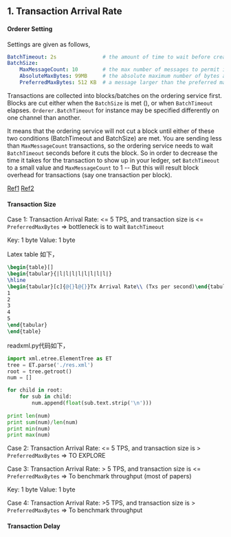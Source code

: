





## 1. Transaction Arrival Rate





#### Orderer Setting

Settings are given as follows,

```yaml
BatchTimeout: 2s               # the amount of time to wait before creating a batch.
BatchSize:
    MaxMessageCount: 10        # the max number of messages to permit in a batch. 
    AbsoluteMaxBytes: 99MB     # the absolute maximum number of bytes allowed for the serialized messages in a batch.
    PreferredMaxBytes: 512 KB  # a message larger than the preferred max bytes will result in a batch larger than preferred max bytes
```

Transactions are collected into blocks/batches on the ordering service first. Blocks are cut either when the `BatchSize` is met (), or when `BatchTimeout` elapses. `Orderer.BatchTimeout` for instance may be specified differently on one channel than another.

It means that the ordering service will not cut a block until either of these two conditions (BatchTimeout and BatchSize) are met. You are sending less than `MaxMessageCount` transactions, so the ordering service needs to wait `BatchTimeout` seconds before it cuts the block. So in order to decrease the time it takes for the transaction to show up in your ledger, set `BatchTimeout` to a small value and `MaxMessageCount` to 1 -- But this will result block overhead for transactions (say one transaction per block).

[Ref1](https://stackoverflow.com/questions/50226153/orderer-and-committer-taking-time-to-put-data-into-ledger)
[Ref2](https://stackoverflow.com/questions/42756681/how-exactly-blocks-are-created-in-hyperledger-fabric)







#### Transaction Size




Case 1: Transaction Arrival Rate: <= 5 TPS, and transaction size is <= `PreferredMaxBytes` => bottleneck is to wait `BatchTimeout` 

Key: 1 byte
Value: 1 byte


Latex table 如下，

```latex
\begin{table}[]
\begin{tabular}{|l|l|l|l|l|l|l|l|}
\hline
\begin{tabular}[c]{@{}l@{}}Tx Arrival Rate\\ (Txs per second)\end{tabular} & Test Rounds & \begin{tabular}[c]{@{}l@{}}Accepted Txs\\ (per Round)\end{tabular} & \begin{tabular}[c]{@{}l@{}}Rejected Txs\\ (per Round)\end{tabular} & \begin{tabular}[c]{@{}l@{}}Throughput\\ (Txs per second)\end{tabular} & \begin{tabular}[c]{@{}l@{}}Avg Tx Delay\\ (second)\end{tabular} & \begin{tabular}[c]{@{}l@{}}Min Tx Delay\\ (second)\end{tabular} & \begin{tabular}[c]{@{}l@{}}Max Tx Delay\\ (second)\end{tabular} \\ \hline
1                                                                          & 10          & 1                                                                  & 0                                                                  & 1                                                                     & 2.353                                                           & 2.319                                                           & 2.386                                                           \\ \hline
2                                                                          & 10          & 2                                                                  & 0                                                                  & 2                                                                     & 2.338                                                           & 1.875                                                           & 2.391                                                           \\ \hline
3                                                                          & 10          & 3                                                                  & 0                                                                  & 3                                                                     & 2.251                                                           & 1.697                                                           & 2.381                                                           \\ \hline
4                                                                          & 10          & 4                                                                  & 0                                                                  & 4                                                                     & 2.280                                                           & 1.519                                                           & 2.393                                                           \\ \hline
5                                                                          & 10          & 5                                                                  & 0                                                                  & 5                                                                     & 2.239                                                           & 1.535                                                           & 2.407                                                           \\ \hline
\end{tabular}
\end{table}
```

readxml.py代码如下，
```py
import xml.etree.ElementTree as ET
tree = ET.parse('./res.xml')
root = tree.getroot()
num = []

for child in root:
    for sub in child:
        num.append(float(sub.text.strip('\n')))    
        
print len(num)
print sum(num)/len(num)
print min(num)
print max(num)
```









Case 2: Transaction Arrival Rate: <= 5 TPS, and transaction size is > `PreferredMaxBytes` => TO EXPLORE









Case 3: Transaction Arrival Rate: > 5 TPS, and transaction size is <= `PreferredMaxBytes` => To benchmark throughput (most of papers)

Key: 1 byte
Value: 1 byte





Case 4: Transaction Arrival Rate: >5 TPS, and transaction size is > `PreferredMaxBytes` => To benchmark throughput









#### Transaction Delay




